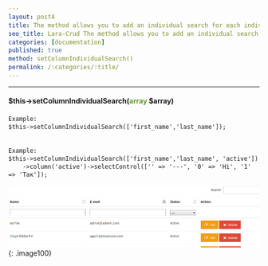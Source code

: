 ```yaml
---
layout: post4
title: The method allows you to add an individual search for each individual field.
seo_title: Lara-Crud The method allows you to add an individual search for each individual field.
categories: [documentation]
published: true
method: setColumnIndividualSearch()
permalink: /:categories/:title/
---
```


---

#### $this->setColumnIndividualSearch(<span style="color: #693">array</span> $array)

    Example:
    $this->setColumnIndividualSearch(['first_name','last_name']);

    
    Example:
    $this->setColumnIndividualSearch(['first_name','last_name', 'active'])
        ->column('active')->selectControl(['' => '---', '0' => 'Ні', '1' => 'Так']);


![](../../images/individual-column.png){: .image100}
